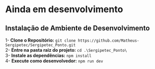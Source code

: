 # Ainda em desenvolvimento

## Instalação de Ambiente de Desenvolvimento

1- **Clone o Repositório:** `git clone https://github.com/Matheus-Sergipetec/Sergipetec_Ponto.git`  
2- **Entre na pasta raiz do projeto:** `cd .\Sergipetec_Ponto\`  
3- **Instale as dependências:** `npm install`  
4- **Execute como desenvolvedor:** `npm run dev`
